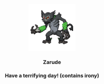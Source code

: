 <p align="center">
    <img src="https://raw.githubusercontent.com/PokeAPI/sprites/master/sprites/pokemon/893.png" width="150" height="150">
</p>
<h3 align="center"> <b>Zarude</b></h3>
<h3 align="center">Have a terrifying day! (contains irony)</h3>
